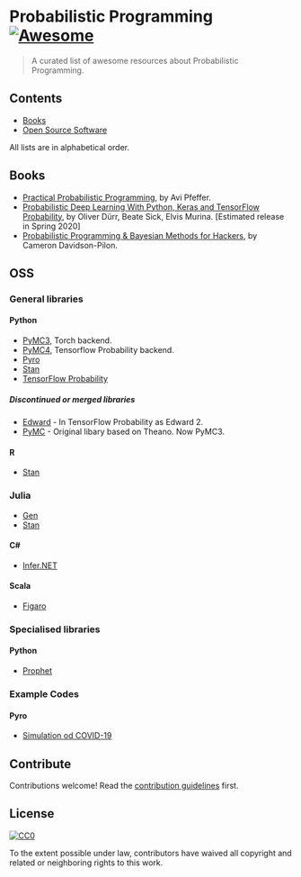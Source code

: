 # Probabilistic Programming [![Awesome](https://cdn.rawgit.com/sindresorhus/awesome/d7305f38d29fed78fa85652e3a63e154dd8e8829/media/badge.svg)](https://github.com/sindresorhus/awesome)

> A curated list of awesome resources about Probabilistic Programming.

## Contents

- [Books](#books)
- [Open Source Software](#oss)

All lists are in alphabetical order.


## Books

- [Practical Probabilistic Programming](https://www.manning.com/books/practical-probabilistic-programming), by Avi Pfeffer.
- [Probabilistic Deep Learning With Python, Keras and TensorFlow Probability](https://www.manning.com/books/probabilistic-deep-learning), by Oliver Dürr, Beate Sick, Elvis Murina. [Estimated release in Spring 2020]
- [Probabilistic Programming & Bayesian Methods for Hackers](http://camdavidsonpilon.github.io/Probabilistic-Programming-and-Bayesian-Methods-for-Hackers/), by Cameron Davidson-Pilon.


## OSS

### General libraries

#### Python

- [PyMC3](https://docs.pymc.io/), Torch backend.
- [PyMC4](https://github.com/pymc-devs/pymc4), Tensorflow Probability backend.
- [Pyro](http://pyro.ai/)
- [Stan](https://mc-stan.org/)
- [TensorFlow Probability](https://www.tensorflow.org/probability/)

##### Discontinued or merged libraries

- [Edward](http://edwardlib.org/) - In TensorFlow Probability as Edward 2.
- [PyMC](https://github.com/pymc-devs/pymc) - Original libary based on Theano. Now PyMC3.

#### R

- [Stan](https://mc-stan.org/)

### Julia

- [Gen](https://probcomp.github.io/Gen/)
- [Stan](https://mc-stan.org/)

#### C#

- [Infer.NET](https://dotnet.github.io/infer/)

#### Scala

- [Figaro](https://github.com/p2t2/figaro)


### Specialised libraries

#### Python

- [Prophet](https://facebook.github.io/prophet/)

### Example Codes

#### Pyro

- [Simulation od COVID-19](https://github.com/assemzh/ProbProg-COVID-19)


## Contribute

Contributions welcome! Read the [contribution guidelines](contributing.md) first.


## License

[![CC0](http://mirrors.creativecommons.org/presskit/buttons/88x31/svg/cc-zero.svg)](http://creativecommons.org/publicdomain/zero/1.0)

To the extent possible under law, contributors have waived all copyright and
related or neighboring rights to this work.
